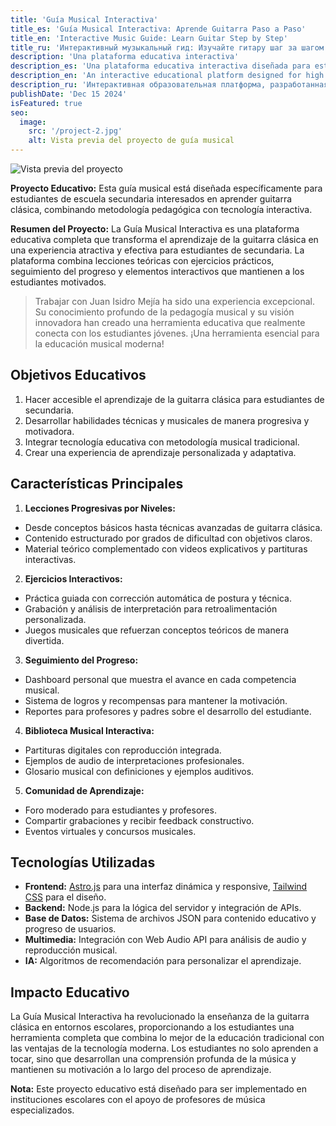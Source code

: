 ```yaml
---
title: 'Guía Musical Interactiva'
title_es: 'Guía Musical Interactiva: Aprende Guitarra Paso a Paso'
title_en: 'Interactive Music Guide: Learn Guitar Step by Step'
title_ru: 'Интерактивный музыкальный гид: Изучайте гитару шаг за шагом'
description: 'Una plataforma educativa interactiva'
description_es: 'Una plataforma educativa interactiva diseñada para estudiantes de escuela secundaria que quieren aprender a tocar la guitarra clásica, con lecciones progresivas, ejercicios prácticos y seguimiento personalizado.'
description_en: 'An interactive educational platform designed for high school students who want to learn to play classical guitar, with progressive lessons, practical exercises, and personalized tracking.'
description_ru: 'Интерактивная образовательная платформа, разработанная для старшеклассников, желающих научиться играть на классической гитаре, с прогрессивными уроками, практическими упражнениями и персональным отслеживанием.'
publishDate: 'Dec 15 2024'
isFeatured: true
seo:
  image:
    src: '/project-2.jpg'
    alt: Vista previa del proyecto de guía musical
---
```


![Vista previa del proyecto](/project-2.jpg)

**Proyecto Educativo:** Esta guía musical está diseñada específicamente para estudiantes de escuela secundaria interesados en aprender guitarra clásica, combinando metodología pedagógica con tecnología interactiva.

**Resumen del Proyecto:**
La Guía Musical Interactiva es una plataforma educativa completa que transforma el aprendizaje de la guitarra clásica en una experiencia atractiva y efectiva para estudiantes de secundaria. La plataforma combina lecciones teóricas con ejercicios prácticos, seguimiento del progreso y elementos interactivos que mantienen a los estudiantes motivados.

> Trabajar con Juan Isidro Mejía ha sido una experiencia excepcional. Su conocimiento profundo de la pedagogía musical y su visión innovadora han creado una herramienta educativa que realmente conecta con los estudiantes jóvenes. ¡Una herramienta esencial para la educación musical moderna!

## Objetivos Educativos

1. Hacer accesible el aprendizaje de la guitarra clásica para estudiantes de secundaria.
2. Desarrollar habilidades técnicas y musicales de manera progresiva y motivadora.
3. Integrar tecnología educativa con metodología musical tradicional.
4. Crear una experiencia de aprendizaje personalizada y adaptativa.

## Características Principales

1. **Lecciones Progresivas por Niveles:**

- Desde conceptos básicos hasta técnicas avanzadas de guitarra clásica.
- Contenido estructurado por grados de dificultad con objetivos claros.
- Material teórico complementado con videos explicativos y partituras interactivas.

2. **Ejercicios Interactivos:**

- Práctica guiada con corrección automática de postura y técnica.
- Grabación y análisis de interpretación para retroalimentación personalizada.
- Juegos musicales que refuerzan conceptos teóricos de manera divertida.

3. **Seguimiento del Progreso:**

- Dashboard personal que muestra el avance en cada competencia musical.
- Sistema de logros y recompensas para mantener la motivación.
- Reportes para profesores y padres sobre el desarrollo del estudiante.

4. **Biblioteca Musical Interactiva:**

- Partituras digitales con reproducción integrada.
- Ejemplos de audio de interpretaciones profesionales.
- Glosario musical con definiciones y ejemplos auditivos.

5. **Comunidad de Aprendizaje:**

- Foro moderado para estudiantes y profesores.
- Compartir grabaciones y recibir feedback constructivo.
- Eventos virtuales y concursos musicales.

## Tecnologías Utilizadas

- **Frontend:** [Astro.js](https://astro.build/) para una interfaz dinámica y responsive, [Tailwind CSS](https://tailwindcss.com/) para el diseño.
- **Backend:** Node.js para la lógica del servidor y integración de APIs.
- **Base de Datos:** Sistema de archivos JSON para contenido educativo y progreso de usuarios.
- **Multimedia:** Integración con Web Audio API para análisis de audio y reproducción musical.
- **IA:** Algoritmos de recomendación para personalizar el aprendizaje.

## Impacto Educativo

La Guía Musical Interactiva ha revolucionado la enseñanza de la guitarra clásica en entornos escolares, proporcionando a los estudiantes una herramienta completa que combina lo mejor de la educación tradicional con las ventajas de la tecnología moderna. Los estudiantes no solo aprenden a tocar, sino que desarrollan una comprensión profunda de la música y mantienen su motivación a lo largo del proceso de aprendizaje.

**Nota:** Este proyecto educativo está diseñado para ser implementado en instituciones escolares con el apoyo de profesores de música especializados.
